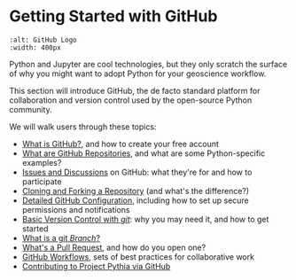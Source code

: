 # Getting Started with GitHub

```{image} ../images/GitHub-logo.png
:alt: GitHub Logo
:width: 400px
```

Python and Jupyter are cool technologies, but they only scratch the surface of why you might want to adopt Python for your geoscience workflow.

This section will introduce GitHub, the de facto standard platform for collaboration and version control used by the open-source Python community.

We will walk users through these topics:

- [What is GitHub?](github/what-is-github), and how to create your free account
- [What are GitHub Repositories](github/github-repos), and what are some Python-specific examples?
- [Issues and Discussions](github/github-issues) on GitHub: what they're for and how to participate
- [Cloning and Forking a Repository](github/github-cloning-forking) (and what's the difference?)
- [Detailed GitHub Configuration](github/github-setup-advanced), including how to set up secure permissions and notifications
- [Basic Version Control with _git_](github/basic-git): why you may need it, and how to get started
- [What is a git _Branch_?](github/git-branches)
- [What's a Pull Request](github/github-pull-request), and how do you open one?
- [GitHub Workflows](github/github-workflows), sets of best practices for collaborative work
- [Contributing to Project Pythia via GitHub](github/contribute-to-pythia)
